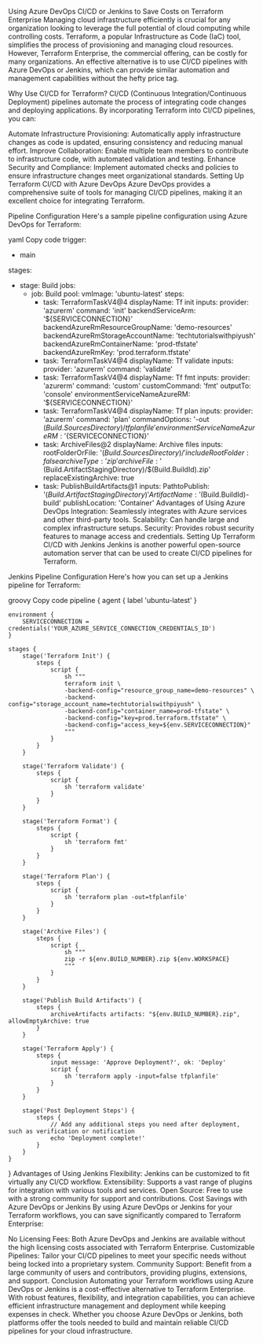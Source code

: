 Using Azure DevOps CI/CD or Jenkins to Save Costs on Terraform Enterprise
Managing cloud infrastructure efficiently is crucial for any organization looking to leverage the full potential of cloud computing while controlling costs. Terraform, a popular Infrastructure as Code (IaC) tool, simplifies the process of provisioning and managing cloud resources. However, Terraform Enterprise, the commercial offering, can be costly for many organizations. An effective alternative is to use CI/CD pipelines with Azure DevOps or Jenkins, which can provide similar automation and management capabilities without the hefty price tag.

Why Use CI/CD for Terraform?
CI/CD (Continuous Integration/Continuous Deployment) pipelines automate the process of integrating code changes and deploying applications. By incorporating Terraform into CI/CD pipelines, you can:

Automate Infrastructure Provisioning: Automatically apply infrastructure changes as code is updated, ensuring consistency and reducing manual effort.
Improve Collaboration: Enable multiple team members to contribute to infrastructure code, with automated validation and testing.
Enhance Security and Compliance: Implement automated checks and policies to ensure infrastructure changes meet organizational standards.
Setting Up Terraform CI/CD with Azure DevOps
Azure DevOps provides a comprehensive suite of tools for managing CI/CD pipelines, making it an excellent choice for integrating Terraform.

Pipeline Configuration
Here's a sample pipeline configuration using Azure DevOps for Terraform:

yaml
Copy code
trigger: 
- main

stages:
- stage: Build
  jobs:
  - job: Build
    pool:
      vmImage: 'ubuntu-latest'
    steps:
    - task: TerraformTaskV4@4
      displayName: Tf init
      inputs:
        provider: 'azurerm'
        command: 'init'
        backendServiceArm: '${SERVICECONNECTION}'
        backendAzureRmResourceGroupName: 'demo-resources'
        backendAzureRmStorageAccountName: 'techtutorialswithpiyush'
        backendAzureRmContainerName: 'prod-tfstate'
        backendAzureRmKey: 'prod.terraform.tfstate'
    - task: TerraformTaskV4@4
      displayName: Tf validate
      inputs:
        provider: 'azurerm'
        command: 'validate'
    - task: TerraformTaskV4@4
      displayName: Tf fmt
      inputs:
        provider: 'azurerm'
        command: 'custom'
        customCommand: 'fmt'
        outputTo: 'console'
        environmentServiceNameAzureRM: '${SERVICECONNECTION}'
    - task: TerraformTaskV4@4
      displayName: Tf plan
      inputs:
        provider: 'azurerm'
        command: 'plan'
        commandOptions: '-out $(Build.SourcesDirectory)/tfplanfile'
        environmentServiceNameAzureRM: '${SERVICECONNECTION}'
    - task: ArchiveFiles@2
      displayName: Archive files
      inputs:
        rootFolderOrFile: '$(Build.SourcesDirectory)/'
        includeRootFolder: false
        archiveType: 'zip'
        archiveFile: '$(Build.ArtifactStagingDirectory)/$(Build.BuildId).zip'
        replaceExistingArchive: true
    - task: PublishBuildArtifacts@1
      inputs:
        PathtoPublish: '$(Build.ArtifactStagingDirectory)'
        ArtifactName: '$(Build.BuildId)-build'
        publishLocation: 'Container'
Advantages of Using Azure DevOps
Integration: Seamlessly integrates with Azure services and other third-party tools.
Scalability: Can handle large and complex infrastructure setups.
Security: Provides robust security features to manage access and credentials.
Setting Up Terraform CI/CD with Jenkins
Jenkins is another powerful open-source automation server that can be used to create CI/CD pipelines for Terraform.

Jenkins Pipeline Configuration
Here's how you can set up a Jenkins pipeline for Terraform:

groovy
Copy code
pipeline {
    agent { label 'ubuntu-latest' }
    
    environment {
        SERVICECONNECTION = credentials('YOUR_AZURE_SERVICE_CONNECTION_CREDENTIALS_ID')
    }
    
    stages {
        stage('Terraform Init') {
            steps {
                script {
                    sh """
                    terraform init \
                    -backend-config="resource_group_name=demo-resources" \
                    -backend-config="storage_account_name=techtutorialswithpiyush" \
                    -backend-config="container_name=prod-tfstate" \
                    -backend-config="key=prod.terraform.tfstate" \
                    -backend-config="access_key=${env.SERVICECONNECTION}"
                    """
                }
            }
        }
        
        stage('Terraform Validate') {
            steps {
                script {
                    sh 'terraform validate'
                }
            }
        }
        
        stage('Terraform Format') {
            steps {
                script {
                    sh 'terraform fmt'
                }
            }
        }
        
        stage('Terraform Plan') {
            steps {
                script {
                    sh 'terraform plan -out=tfplanfile'
                }
            }
        }
        
        stage('Archive Files') {
            steps {
                script {
                    sh """
                    zip -r ${env.BUILD_NUMBER}.zip ${env.WORKSPACE}
                    """
                }
            }
        }
        
        stage('Publish Build Artifacts') {
            steps {
                archiveArtifacts artifacts: "${env.BUILD_NUMBER}.zip", allowEmptyArchive: true
            }
        }
        
        stage('Terraform Apply') {
            steps {
                input message: 'Approve Deployment?', ok: 'Deploy'
                script {
                    sh 'terraform apply -input=false tfplanfile'
                }
            }
        }
        
        stage('Post Deployment Steps') {
            steps {
                // Add any additional steps you need after deployment, such as verification or notification
                echo 'Deployment complete!'
            }
        }
    }
}
Advantages of Using Jenkins
Flexibility: Jenkins can be customized to fit virtually any CI/CD workflow.
Extensibility: Supports a vast range of plugins for integration with various tools and services.
Open Source: Free to use with a strong community for support and contributions.
Cost Savings with Azure DevOps or Jenkins
By using Azure DevOps or Jenkins for your Terraform workflows, you can save significantly compared to Terraform Enterprise:

No Licensing Fees: Both Azure DevOps and Jenkins are available without the high licensing costs associated with Terraform Enterprise.
Customizable Pipelines: Tailor your CI/CD pipelines to meet your specific needs without being locked into a proprietary system.
Community Support: Benefit from a large community of users and contributors, providing plugins, extensions, and support.
Conclusion
Automating your Terraform workflows using Azure DevOps or Jenkins is a cost-effective alternative to Terraform Enterprise. With robust features, flexibility, and integration capabilities, you can achieve efficient infrastructure management and deployment while keeping expenses in check. Whether you choose Azure DevOps or Jenkins, both platforms offer the tools needed to build and maintain reliable CI/CD pipelines for your cloud infrastructure.
